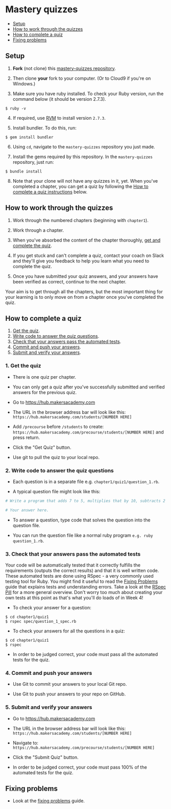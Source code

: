# Mastery quizzes

* [Setup](#setup)
* [How to work through the quizzes](#how-to-work-through-the-quizzes)
* [How to complete a quiz](#how-to-complete-a-quiz)
* [Fixing problems](fixing_problems.md)

## Setup

1. **Fork** (not clone) this [mastery-quizzes repository](https://github.com/makersacademy/mastery-quizzes).

2. Then clone **your** fork to your computer. (Or to Cloud9 if you're on Windows.)

3. Make sure you have ruby installed.  To check your Ruby version, run the command below (it should be version 2.7.3).

```
$ ruby -v
```

4. If required, use [RVM](https://rvm.io/) to install version `2.7.3`.

5. Install bundler.  To do this, run:

```
$ gem install bundler 
```

6. Using `cd`, navigate to the `mastery-quizzes` repository you just made. 

7. Install the gems required by this repository. In the `mastery-quizzes` repository, just run:

```
$ bundle install
```

8. Note that your clone will not have any quizzes in it, yet.  When you've completed a chapter, you can get a quiz by following the [How to complete a quiz instructions](#how-to-complete-a-quiz) below.

## How to work through the quizzes

1. Work through the numbered chapters (beginning with `chapter1`).

2. Work through a chapter.

3. When you've absorbed the content of the chapter thoroughly, [get and complete the quiz](#how-to-complete-a-quiz).

4. If you get stuck and can't complete a quiz, contact your coach on Slack and they'll give you feedback to help you learn what you need to complete the quiz.

5. Once you have submitted your quiz answers, and your answers have been verified as correct, continue to the next chapter.

Your aim is to get through all the chapters, but the most important thing for your learning is to only move on from a chapter once you've completed the quiz.

## How to complete a quiz

1. [Get the quiz](#1-get-the-quiz).
2. [Write code to answer the quiz questions](#2-write-code-to-answer-the-quiz-questions).
3. [Check that your answers pass the automated tests](#3-check-that-your-answers-pass-the-automated-tests).
4. [Commit and push your answers](#4-commit-and-push-your-answers).
5. [Submit and verify your answers](#5-submit-and-verify-your-answers).

### 1. Get the quiz

* There is one quiz per chapter.

* You can only get a quiz after you've successfully submitted and verified answers for the previous quiz.

* Go to https://hub.makersacademy.com

* The URL in the browser address bar will look like this: `https://hub.makersacademy.com/students/[NUMBER HERE]`

* Add `/precourse` before `/students` to create: `https://hub.makersacademy.com/precourse/students/[NUMBER HERE]` and press return.

* Click the "Get Quiz" button.

* Use git to pull the quiz to your local repo.

### 2. Write code to answer the quiz questions

* Each question is in a separate file e.g. `chapter1/quiz1/question_1.rb`.

* A typical question file might look like this:

```ruby
# Write a program that adds 7 to 5, multiplies that by 10, subtracts 2 from all that, divides all that by 4, adds 1,000,000 to all that and `puts`es the result.

# Your answer here.
```

* To answer a question, type code that solves the question into the question file.

* You can run the question file like a normal ruby program `e.g. ruby question_1.rb`.

### 3. Check that your answers pass the automated tests

Your code will be automatically tested that it correctly fulfills the requirements (outputs the correct results) and that it is well written code. These automated tests are done using RSpec - a very commonly used testing tool for Ruby. You might find it useful to read the [Fixing Problems](https://github.com/makersacademy/mastery-quizzes/blob/master/fixing_problems.md) guide that explains tests and understanding errors. Take a look at the [RSpec Pill](https://makersacademy.teachable.com/courses/makers-academy-mastery-precourse/lectures/3989149) for a more general overview. Don't worry too much about creating your own tests at this point as that's what you'll do loads of in Week 4!

* To check your answer for a question:

```
$ cd chapter1/quiz1
$ rspec spec/question_1_spec.rb
```

* To check your answers for all the questions in a quiz:

```
$ cd chapter1/quiz1
$ rspec
```

* In order to be judged correct, your code must pass all the automated tests for the quiz.

### 4. Commit and push your answers

* Use Git to commit your answers to your local Git repo.

* Use Git to push your answers to your repo on GitHub.

### 5. Submit and verify your answers

* Go to https://hub.makersacademy.com

* The URL in the browser address bar will look like this: `https://hub.makersacademy.com/students/[NUMBER HERE]`

* Navigate to: `https://hub.makersacademy.com/precourse/students/[NUMBER HERE]`

* Click the "Submit Quiz" button.

* In order to be judged correct, your code must pass 100% of the automated tests for the quiz.

## Fixing problems

* Look at the [fixing problems](fixing_problems.md) guide.
